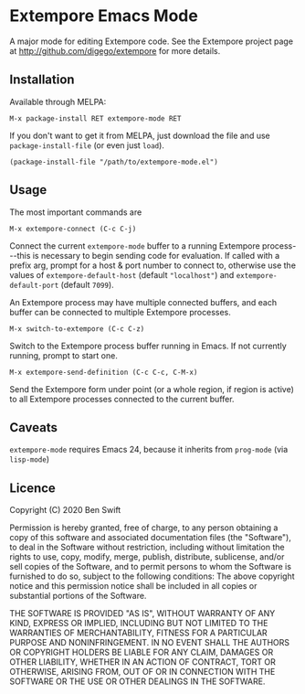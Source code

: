 # Extempore Emacs Mode

A major mode for editing Extempore code. See the Extempore project page at
http://github.com/digego/extempore for more details.

## Installation

Available through MELPA:

    M-x package-install RET extempore-mode RET

If you don't want to get it from MELPA, just download the file and use
`package-install-file` (or even just `load`).

    (package-install-file "/path/to/extempore-mode.el")

## Usage

The most important commands are

    M-x extempore-connect (C-c C-j)

Connect the current `extempore-mode` buffer to a running Extempore
process---this is necessary to begin sending code for evaluation. If called with
a prefix arg, prompt for a host & port number to connect to, otherwise use the
values of `extempore-default-host` (default `"localhost"`) and
`extempore-default-port` (default `7099`).

An Extempore process may have multiple connected buffers, and each buffer can be
connected to multiple Extempore processes.

    M-x switch-to-extempore (C-c C-z)

Switch to the Extempore process buffer running in Emacs. If not currently
running, prompt to start one.

    M-x extempore-send-definition (C-c C-c, C-M-x)

Send the Extempore form under point (or a whole region, if region is active) to
all Extempore processes connected to the current buffer.

## Caveats

`extempore-mode` requires Emacs 24, because it inherits from `prog-mode` (via
`lisp-mode`)

## Licence

Copyright (C) 2020  Ben Swift

Permission is hereby granted, free of charge, to any person obtaining a copy
of this software and associated documentation files (the "Software"), to deal
in the Software without restriction, including without limitation the rights
to use, copy, modify, merge, publish, distribute, sublicense, and/or sell
copies of the Software, and to permit persons to whom the Software is
furnished to do so, subject to the following conditions:
The above copyright notice and this permission notice shall be included in
all copies or substantial portions of the Software.

THE SOFTWARE IS PROVIDED "AS IS", WITHOUT WARRANTY OF ANY KIND, EXPRESS OR
IMPLIED, INCLUDING BUT NOT LIMITED TO THE WARRANTIES OF MERCHANTABILITY,
FITNESS FOR A PARTICULAR PURPOSE AND NONINFRINGEMENT. IN NO EVENT SHALL THE
AUTHORS OR COPYRIGHT HOLDERS BE LIABLE FOR ANY CLAIM, DAMAGES OR OTHER
LIABILITY, WHETHER IN AN ACTION OF CONTRACT, TORT OR OTHERWISE, ARISING FROM,
OUT OF OR IN CONNECTION WITH THE SOFTWARE OR THE USE OR OTHER DEALINGS IN
THE SOFTWARE.
